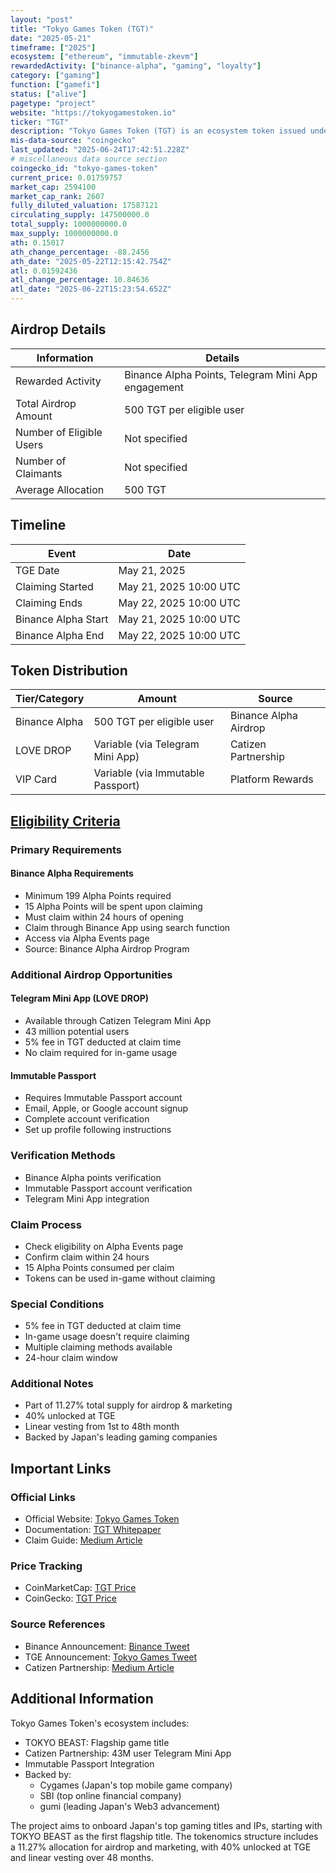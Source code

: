 ```yaml
---
layout: "post"
title: "Tokyo Games Token (TGT)"
date: "2025-05-21"
timeframe: ["2025"]
ecosystem: ["ethereum", "immutable-zkevm"]
rewardedActivity: ["binance-alpha", "gaming", "loyalty"]
category: ["gaming"]
function: ["gamefi"]
status: ["alive"]
pagetype: "project"
website: "https://tokyogamestoken.io"
ticker: "TGT"
description: "Tokyo Games Token (TGT) is an ecosystem token issued under the philosophy of 'Shaping the Future of Web3 Gaming from Japan', backed by Japan's leading gaming companies including Cygames, SBI, and gumi."
mis-data-source: "coingecko"
last_updated: "2025-06-24T17:42:51.228Z"
# miscellaneous data source section
coingecko_id: "tokyo-games-token"
current_price: 0.01759757
market_cap: 2594100
market_cap_rank: 2607
fully_diluted_valuation: 17587121
circulating_supply: 147500000.0
total_supply: 1000000000.0
max_supply: 1000000000.0
ath: 0.15017
ath_change_percentage: -88.2456
ath_date: "2025-05-22T12:15:42.754Z"
atl: 0.01592436
atl_change_percentage: 10.84636
atl_date: "2025-06-22T15:23:54.652Z"
---
```


## Airdrop Details

| Information              | Details                                            |
| ------------------------ | -------------------------------------------------- |
| Rewarded Activity        | Binance Alpha Points, Telegram Mini App engagement |
| Total Airdrop Amount     | 500 TGT per eligible user                          |
| Number of Eligible Users | Not specified                                      |
| Number of Claimants      | Not specified                                      |
| Average Allocation       | 500 TGT                                            |

## Timeline

| Event               | Date                   |
| ------------------- | ---------------------- |
| TGE Date            | May 21, 2025           |
| Claiming Started    | May 21, 2025 10:00 UTC |
| Claiming Ends       | May 22, 2025 10:00 UTC |
| Binance Alpha Start | May 21, 2025 10:00 UTC |
| Binance Alpha End   | May 22, 2025 10:00 UTC |

## Token Distribution

| Tier/Category | Amount                            | Source                |
| ------------- | --------------------------------- | --------------------- |
| Binance Alpha | 500 TGT per eligible user         | Binance Alpha Airdrop |
| LOVE DROP     | Variable (via Telegram Mini App)  | Catizen Partnership   |
| VIP Card      | Variable (via Immutable Passport) | Platform Rewards      |

## [Eligibility Criteria](https://x.com/binance/status/1925130505424408604)

### Primary Requirements

#### Binance Alpha Requirements

- Minimum 199 Alpha Points required
- 15 Alpha Points will be spent upon claiming
- Must claim within 24 hours of opening
- Claim through Binance App using search function
- Access via Alpha Events page
- Source: Binance Alpha Airdrop Program

### Additional Airdrop Opportunities

#### Telegram Mini App (LOVE DROP)

- Available through Catizen Telegram Mini App
- 43 million potential users
- 5% fee in TGT deducted at claim time
- No claim required for in-game usage

#### Immutable Passport

- Requires Immutable Passport account
- Email, Apple, or Google account signup
- Complete account verification
- Set up profile following instructions

### Verification Methods

- Binance Alpha points verification
- Immutable Passport account verification
- Telegram Mini App integration

### Claim Process

- Check eligibility on Alpha Events page
- Confirm claim within 24 hours
- 15 Alpha Points consumed per claim
- Tokens can be used in-game without claiming

### Special Conditions

- 5% fee in TGT deducted at claim time
- In-game usage doesn't require claiming
- Multiple claiming methods available
- 24-hour claim window

### Additional Notes

- Part of 11.27% total supply for airdrop & marketing
- 40% unlocked at TGE
- Linear vesting from 1st to 48th month
- Backed by Japan's leading gaming companies

## Important Links

### Official Links

- Official Website: [Tokyo Games Token](https://tokyogamestoken.io)
- Documentation: [TGT Whitepaper](https://tokyogamestoken.gitbook.io/tgt-whitepaper)
- Claim Guide: [Medium Article](https://medium.com/@TOKYOBEAST/how-to-claim-tgt-airdrop-rewards-including-the-tgt-vip-card-and-tokyo-beast-love-drop-f40b98024ff2)

### Price Tracking

- CoinMarketCap: [TGT Price](https://coinmarketcap.com/currencies/tokyo-games-token/)
- CoinGecko: [TGT Price](https://www.coingecko.com/en/coins/tokyo-games-token)

### Source References

- Binance Announcement: [Binance Tweet](https://x.com/binance/status/1925130505424408604)
- TGE Announcement: [Tokyo Games Tweet](https://x.com/TOKYOGAMES_FDN/status/1922278432655953969)
- Catizen Partnership: [Medium Article](https://medium.com/@TOKYOBEAST/catizen-tokyo-beast-marketing-partnership-announcement-495568e4245d)

## Additional Information

Tokyo Games Token's ecosystem includes:

- TOKYO BEAST: Flagship game title
- Catizen Partnership: 43M user Telegram Mini App
- Immutable Passport Integration
- Backed by:
  - Cygames (Japan's top mobile game company)
  - SBI (top online financial company)
  - gumi (leading Japan's Web3 advancement)

The project aims to onboard Japan's top gaming titles and IPs, starting with TOKYO BEAST as the first flagship title. The tokenomics structure includes a 11.27% allocation for airdrop and marketing, with 40% unlocked at TGE and linear vesting over 48 months.